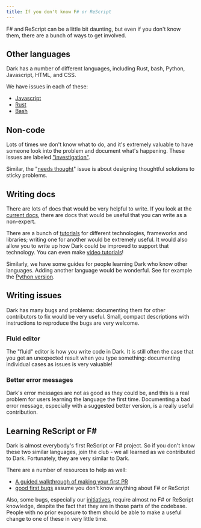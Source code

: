 ```yaml
---
title: If you don't know F# or ReScript
---
```


F# and ReScript can be a little bit daunting, but even if you don't know them,
there are a bunch of ways to get involved.

## Other languages

Dark has a number of different languages, including Rust, bash, Python,
Javascript, HTML, and CSS.

We have issues in each of these:

- [Javascript](https://github.com/darklang/dark/issues?q=is%3Aissue+is%3Aopen+label%3Ajavascript)
- [Rust](https://github.com/darklang/dark/issues?q=is%3Aissue+is%3Aopen+label%3Arust)
- [Bash](https://github.com/darklang/dark/issues?q=is%3Aissue+is%3Aopen+label%3Abash)

## Non-code

Lots of times we don't know what to do, and it's extremely valuable to have
someone look into the problem and document what's happening. These issues are
labeled
["investigation"](https://github.com/darklang/dark/issues?q=is%3Aissue+is%3Aopen+label%3Ainvestigation).

Similar, the
"[needs thought](https://github.com/darklang/dark/issues?q=is%3Aissue+is%3Aopen+label%3Aneeds-thought)"
issue is about designing thoughtful solutions to sticky problems.

## Writing docs

There are lots of docs that would be very helpful to write. If you look at the
[current docs](https://darklang.com/docs), there are docs that would be useful
that you can write as a non-expert.

There are a bunch of
[tutorials](https://darklang.com/docs/tutorials/tutorial-intro) for different
technologies, frameworks and libraries; writing one for another would be
extremely useful. It would also allow you to write up how Dark could be improved
to support that technology. You can even make
[video tutorials](https://www.youtube.com/c/Darklang/videos)!

Similarly, we have some guides for people learning Dark who know other
languages. Adding another language would be wonderful. See for example the
[Python version](https://darklang.com/docs/from-python).

## Writing issues

Dark has many bugs and problems: documenting them for other contributors to fix
would be very useful. Small, compact descriptions with instructions to reproduce
the bugs are very welcome.

### Fluid editor

The "fluid" editor is how you write code in Dark. It is still often the case
that you get an unexpected result when you type something: documenting
individual cases as issues is very valuable!

### Better error messages

Dark's error messages are not as good as they could be, and this is a real
problem for users learning the language the first time. Documenting a bad error
message, especially with a suggested better version, is a really useful
contribution.

## Learning ReScript or F#

Dark is almost everybody's first ReScript or F# project. So if you don't know
these two similar languages, join the club - we all learned as we contributed to
Dark. Fortunately, they are very similar to Dark.

There are a number of resources to help as well:

- [A guided walkthrough of making your first PR](/contributing/adding-your-first-test)
- [good first bugs](https://github.com/darklang/dark/issues?q=is%3Aopen+is%3Aissue+label%3Agood-first-bug)
  assume you don't know anything about F# or ReScript

Also, some bugs, especially our
[initiatives](https://github.com/darklang/dark/issues?q=is%3Aopen+is%3Aissue+label%3Ainitiative),
require almost no F# or ReScript knowledge, despite the fact that they are in
those parts of the codebase. People with no prior exposure to them should be
able to make a useful change to one of these in very little time.
